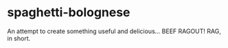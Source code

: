 # spaghetti-bolognese
An attempt to create something useful and delicious... BEEF RAGOUT! RAG, in short. 
